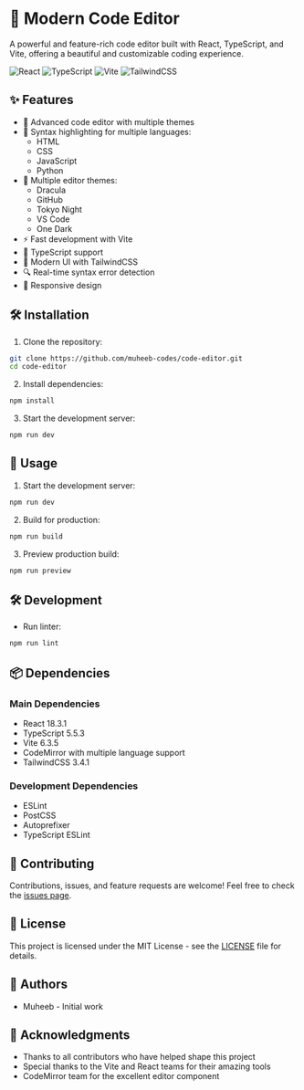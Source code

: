 # 🚀 Modern Code Editor

A powerful and feature-rich code editor built with React, TypeScript, and Vite, offering a beautiful and customizable coding experience.

![React](https://img.shields.io/badge/React-18.3.1-blue)
![TypeScript](https://img.shields.io/badge/TypeScript-5.5.3-blue)
![Vite](https://img.shields.io/badge/Vite-6.3.5-purple)
![TailwindCSS](https://img.shields.io/badge/TailwindCSS-3.4.1-38B2AC)

## ✨ Features

- 📝 Advanced code editor with multiple themes
- 🎨 Syntax highlighting for multiple languages:
  - HTML
  - CSS
  - JavaScript
  - Python
- 🌈 Multiple editor themes:
  - Dracula
  - GitHub
  - Tokyo Night
  - VS Code
  - One Dark
- ⚡ Fast development with Vite
- 🎯 TypeScript support
- 🎨 Modern UI with TailwindCSS
- 🔍 Real-time syntax error detection
- 📱 Responsive design

## 🛠️ Installation

1. Clone the repository:
```bash
git clone https://github.com/muheeb-codes/code-editor.git
cd code-editor
```

2. Install dependencies:
```bash
npm install
```

3. Start the development server:
```bash
npm run dev
```

## 🚀 Usage

1. Start the development server:
```bash
npm run dev
```

2. Build for production:
```bash
npm run build
```

3. Preview production build:
```bash
npm run preview
```

## 🛠️ Development

- Run linter:
```bash
npm run lint
```

## 📦 Dependencies

### Main Dependencies
- React 18.3.1
- TypeScript 5.5.3
- Vite 6.3.5
- CodeMirror with multiple language support
- TailwindCSS 3.4.1

### Development Dependencies
- ESLint
- PostCSS
- Autoprefixer
- TypeScript ESLint

## 🤝 Contributing

Contributions, issues, and feature requests are welcome! Feel free to check the [issues page](https://github.com/muheeb-codes/code-editor/issues).

## 📝 License

This project is licensed under the MIT License - see the [LICENSE](LICENSE) file for details.

## 👥 Authors

- Muheeb - Initial work

## 🙏 Acknowledgments

- Thanks to all contributors who have helped shape this project
- Special thanks to the Vite and React teams for their amazing tools
- CodeMirror team for the excellent editor component
